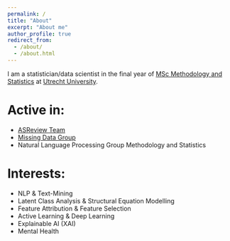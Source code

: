 ```yaml
---
permalink: /
title: "About"
excerpt: "About me"
author_profile: true
redirect_from: 
  - /about/
  - /about.html
---
```


I am a statistician/data scientist in the final year of [MSc Methodology and Statistics](https://www.uu.nl/en/organisation/methodology-and-statistics/master-msbbss) at [Utrecht University](https://uu.nl/en).

Active in:
======
- [ASReview Team](https://asreview.nl/)
- [Missing Data Group](https://www.uu.nl/en/organisation/methodology-and-statistics/missing-data)
- Natural Language Processing Group Methodology and Statistics

Interests:
======
- NLP & Text-Mining
- Latent Class Analysis & Structural Equation Modelling
- Feature Attribution & Feature Selection
- Active Learning & Deep Learning
- Explainable AI (XAI)
- Mental Health
